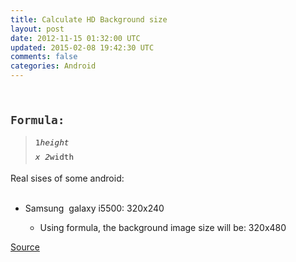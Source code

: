 ```yaml
---
title: Calculate HD Background size
layout: post
date: 2012-11-15 01:32:00 UTC
updated: 2015-02-08 19:42:30 UTC
comments: false
categories: Android
---
```

<br /><span class="Apple-style-span" style="color: #333333; font-family: Georgia, Times, 'Liberation Serif', serif; line-height: 22px;"><code style="border-width: 0px; font-style: inherit; margin: 0px; outline: 0px; padding: 0px; vertical-align: baseline;"><b><span class="Apple-style-span" style="font-size: large;"><br class="Apple-interchange-newline" />Formula:</span></b></code></span><br /><blockquote class="tr_bq"><span class="Apple-style-span" style="color: #333333; font-family: Georgia, Times, 'Liberation Serif', serif; font-size: 15px; line-height: 22px;"><code style="border-width: 0px; font-style: inherit; margin: 0px; outline: 0px; padding: 0px; vertical-align: baseline;">1*height x 2*width</code>&nbsp;</span></blockquote>Real sises of some android:<br /><br /><ul><li>Samsung &nbsp;galaxy i5500: 320x240</li><ul><li>Using formula, the background image size will be: 320x480</li></ul></ul><div><a href="http://lifehacker.com/5657727/whats-the-deal-with-androids-weird-wallpaper-requirements">Source</a></div>